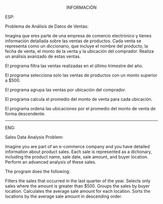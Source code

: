 <p align="center">INFORMACIÓN</p>

ESP:



Problema de Análisis de Datos de Ventas:

Imagina que eres parte de una empresa de comercio electrónico y tienes información detallada sobre las ventas de productos. Cada venta se representa como un diccionario, que incluye el nombre del producto, la fecha de venta, el monto de la venta y la ubicación del comprador. Realiza un análisis avanzado de estas ventas.

El programa filtra las ventas realizadas en el último trimestre del año.

El programa selecciona solo las ventas de productos con un monto superior a $500.

El programa agrupa las ventas por ubicación del comprador.

El programa calcula el promedio del monto de venta para cada ubicación.


El programa ordena las ubicaciones por el promedio del monto de venta de forma descendente.



---

ENG:

Sales Data Analysis Problem:

Imagine you are part of an e-commerce company and you have detailed information about product sales. Each sale is represented as a dictionary, including the product name, sale date, sale amount, and buyer location. Perform an advanced analysis of these sales.

The program does the following:

Filters the sales that occurred in the last quarter of the year.
Selects only sales where the amount is greater than $500.
Groups the sales by buyer location.
Calculates the average sale amount for each location.
Sorts the locations by the average sale amount in descending order.

